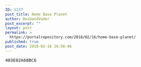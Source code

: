 ```yaml
---
ID: 1237
post_title: Home Base Planet
author: HusbandVader
post_excerpt: ""
layout: post
permalink: >
  https://portalrepository.com/2018/02/16/home-base-planet/
published: true
post_date: 2018-02-16 16:56:46
---
```

<pre class="alignnone">403E02A68BC6</pre>